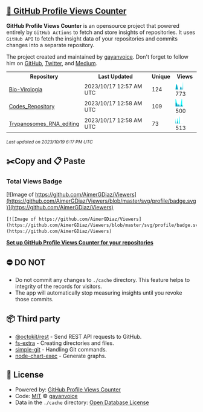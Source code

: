 ## [🚀 GitHub Profile Views Counter](https://github.com/gayanvoice/github-profile-views-counter)
**GitHub Profile Views Counter** is an opensource project that powered entirely by  `GitHub Actions` to fetch and store insights of repositories.
It uses `GitHub API` to fetch the insight data of your repositories and commits changes into a separate repository.

The project created and maintained by [gayanvoice](https://github.com/gayanvoice). Don't forget to follow him on [GitHub](https://github.com/gayanvoice), [Twitter](https://twitter.com/gayanvoice), and [Medium](https://gayanvoice.medium.com/).

<table>
	<tr>
		<th>
			Repository
		</th>
		<th>
			Last Updated
		</th>
		<th>
			Unique
		</th>
		<th>
			Views
		</th>
	</tr>
	<tr>
		<td>
			<a href="https://github.com/AimerGDiaz/Viewers/tree/master/readme/314094375/year.md">
				Bio-Virologia
			</a>
		</td>
		<td>
			2023/10/17 12:57 AM UTC
		</td>
		<td>
			124
		</td>
		<td>
			<img alt="Response time graph" src="https://github.com/AimerGDiaz/Viewers/raw/master/graph/314094375/small/year.png" height="20"> 773
		</td>
	</tr>
	<tr>
		<td>
			<a href="https://github.com/AimerGDiaz/Viewers/tree/master/readme/409135995/year.md">
				Codes_Repository
			</a>
		</td>
		<td>
			2023/10/17 12:58 AM UTC
		</td>
		<td>
			109
		</td>
		<td>
			<img alt="Response time graph" src="https://github.com/AimerGDiaz/Viewers/raw/master/graph/409135995/small/year.png" height="20"> 500
		</td>
	</tr>
	<tr>
		<td>
			<a href="https://github.com/AimerGDiaz/Viewers/tree/master/readme/409164432/year.md">
				Trypanosomes_RNA_editing
			</a>
		</td>
		<td>
			2023/10/17 12:58 AM UTC
		</td>
		<td>
			73
		</td>
		<td>
			<img alt="Response time graph" src="https://github.com/AimerGDiaz/Viewers/raw/master/graph/409164432/small/year.png" height="20"> 513
		</td>
	</tr>
</table>

<small><i>Last updated on 2023/10/19 6:17 PM UTC</i></small>

## ✂️Copy and 📋 Paste
### Total Views Badge
[![Image of https://github.com/AimerGDiaz/Viewers](https://github.com/AimerGDiaz/Viewers/blob/master/svg/profile/badge.svg)](https://github.com/AimerGDiaz/Viewers)

```readme
[![Image of https://github.com/AimerGDiaz/Viewers](https://github.com/AimerGDiaz/Viewers/blob/master/svg/profile/badge.svg)](https://github.com/AimerGDiaz/Viewers)
```
[**Set up GitHub Profile Views Counter for your repositories**](https://github.com/gayanvoice/github-profile-views-counter)
## ⛔ DO NOT
- Do not commit any changes to `./cache` directory. This feature helps to integrity of the records for visitors.
- The app will automatically stop measuring insights until you revoke those commits.
## 📦 Third party

- [@octokit/rest](https://www.npmjs.com/package/@octokit/rest) - Send REST API requests to GitHub.
- [fs-extra](https://www.npmjs.com/package/fs-extra) - Creating directories and files.
- [simple-git](https://www.npmjs.com/package/simple-git) - Handling Git commands.
- [node-chart-exec](https://www.npmjs.com/package/node-chart-exec) - Generate graphs.
## 📄 License
- Powered by: [GitHub Profile Views Counter](https://github.com/gayanvoice/github-profile-views-counter)
- Code: [MIT](./LICENSE) © [gayanvoice](https://github.com/gayanvoice)
- Data in the `./cache` directory: [Open Database License](https://opendatacommons.org/licenses/odbl/1-0/)